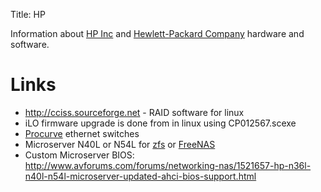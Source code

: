 Title: HP

Information about [HP Inc](https://en.wikipedia.org/wiki/HP_Inc.) and [Hewlett-Packard Company](https://en.wikipedia.org/wiki/Hewlett-Packard) hardware and software.

# Links

- <http://cciss.sourceforge.net> - RAID software for linux
- iLO firmware upgrade is done from in linux using CP012567.scexe
- [Procurve](procurve) ethernet switches
- Microserver N40L or N54L for [zfs](zfs) or [FreeNAS](freenas)
- Custom Microserver BIOS: <http://www.avforums.com/forums/networking-nas/1521657-hp-n36l-n40l-n54l-microserver-updated-ahci-bios-support.html>
